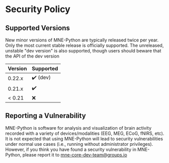 # Security Policy

## Supported Versions

New minor versions of MNE-Python are typically released twice per year.
Only the most current stable release is officially supported.
The unreleased, unstable "dev version" is also supported, though users
should beware that the API of the dev version

| Version | Supported                |
| ------- | ------------------------ |
| 0.22.x  | :heavy_check_mark: (dev) |
| 0.21.x  | :heavy_check_mark:       |
| < 0.21  | :x:                      |

## Reporting a Vulnerability

MNE-Python is software for analysis and visualization of brain activity
recorded with a variety of devices/modalities (EEG, MEG, ECoG, fNIRS, etc).
It is not expected that using MNE-Python will lead to security
vulnerabilities under normal use cases (i.e., running without administrator
privileges). However, if you think you have found a security vulnerability
in MNE-Python, please report it to mne-core-dev-team@groups.io
